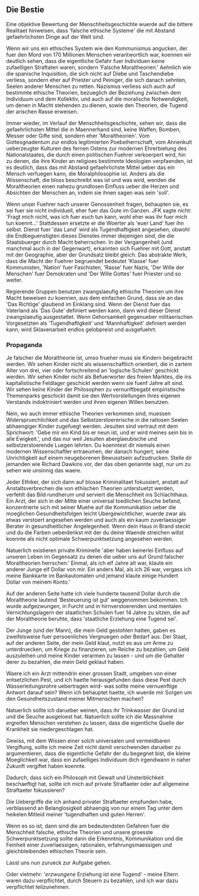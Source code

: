## Die Bestie

Eine objektive Bewertung der Menschheitsgeschichte wuerde auf die bittere Realitaet hinweisen, dass 'falsche ethische Systeme' die mit Abstand gefaehrlichsten Dinge auf der Welt sind.

Wenn wir uns ein ethisches System wie den Kommunismus angucken, der fuer den Mord von 170 Millionen Menschen verantwortlich war, koennen wir deutlich sehen, dass die eigentliche Gefahr fuer Individuen keine zufaelligen Straftaten waren, sondern 'Falsche Moraltheorien.'  Aehnlich wie die spanische Inquisition, die sich nicht auf Diebe und Taschendiebe verliess, sondern eher auf Priester und Peiniger, die sich danach sehnten, Seelen anderer Menschen zu retten. Nazismus verliess sich auch auf bestimmte ethische Theorien, bezueglich der Beziehung zwischen dem Individuum und dem Kollektiv, und auch auf die moralische Notwendigkeit, um denen in Macht stehenden zu dienen, sowie den Theorien, die Tugend der arischen Rasse erweisen.

Immer wieder, im Verlauf der Menschheitsgeschichte, sehen wir, dass die gefaehrlichsten Mittel die in Maennerhand sind, keine Waffen, Bomben, Messer oder Gifte sind, sondern eher 'Moraltheorien'. Vom Gottesgnadentum zur endlos legitimierten Poebelherrschaft, vom Ahnenkult ueberzeugter Kulturen des fernen Ostens zur modernen Ehrerbietung des Nationalstaates, die durch einen politischen Fuehrer verkoerpert wird, hin zu denen, die ihre Kinder an religioes bestimmte Ideologien verpfaenden, ist es deutlich, dass das mit Abstand gefaehrlichste Mittel ueber das ein Mensch verfuegen kann, die Moralphilosophie ist. Anders als die Wissenschaft, die bloss beschreibt was ist und was wird, wenden die Moraltheorien einen nahezu grundlosen Einfluss ueber die Herzen und Absichten der Menschen an, indem sie ihnen sagen was sein 'soll'.

Wenn unser Fuehrer nach unserer Genossenheit fragen, behaupten sie, es sei fuer sie nicht individuell, eher fuer das Gute im Ganzen. JFK sagte nicht: 'Fragt mich nicht, was ich fuer euch tun kann, wohl eher was ihr fuer mich tun koennt...' Stattdessen ersetzte er die Woerter als 'euer Land' fuer ihn selbst. Dienst fuer 'das Land' wird als Tugendhaftigkeit angesehen, obwohl die Endbeguenstigten dieses Dienstes immer diejenigen sind, die die Staatsbuerger durch Macht beherrschen. In der Vergangenheit (und manchmal auch in der Gegenwart), erkannten sich Fuehrer mit Gott, anstatt mit der Geographie, aber der Grundsatz bleibt gleich. Das abstrakte Werk, dass die Macht der Fuehrer begruendet bedeutet 'Klasse' fuer Kommunisten, 'Nation' fuer Faschisten, 'Rasse' fuer Nazis, 'Der Wille der Menschen' fuer Demokraten und 'Der Wille Gottes' fuer Priester und so weiter.

Regierende Gruppen benutzen zwangslaeufig ethische Theorien um ihre Macht beweisen zu koennen, aus dem einfachen Grund, dass sie an das 'Das Richtige' glaubend im Einklang sind. Wenn der Dienst fuer das Vaterland als 'Das Gute' definiert werden kann, dann wird dieser Dienst zwangslaeufig ausgestattet. Wenn Gehorsamkeit gegenueber militaerischen Vorgesetzten als 'Tugendhaftigkeit' und 'Mannhaftigkeit' definiert werden kann, wird Sklavenarbeit endlos gelobpreist und ausgefuehrt.

### Propaganda

Je falscher die Moraltheorie ist, umso frueher muss sie Kindern beigebracht werden. Wir sehen Kinder nicht als wissenschaftlich orientiert, die in zartem Alter von drei, vier oder fortschreitend  an 'logische Schulen' geschickt werden. Wir sehen Kinder nicht als Befuerworter des freien Marktes, die ins kapitalistische Feldlager geschickt werden wenn sie fuenf Jahre alt sind. Wir sehen keine Kinder der Philosophen zu vernunftbegabt empiristische Themenparks geschickt damit sie den Wertvorstellungen ihres eigenen Verstands indoktriniert werden und ihren eigenen Willen benutzen. 

Nein, wo auch immer ethische Theorien verkommen sind, muessen Widerspruechlichkeit und das Selbstzerstoererische in die ratlosen Seelen abhaengiger Kinder zugefuegt werden. Jesuiten sind vertraut mit dem Sprichwort: 'Gebe mir ein Kind bis er neun ist, und er wird meines sein bis in alle Ewigkeit.', und das nur weil Jesuiten aberglaeubische und selbstzerstoerende Luegen lehrten. Du koenntest dir niemals einen modernen Wissenschaftler ertraeumen, der danach hungert, seine Unrichtigkeit auf einem neugeborenen Bewusstsein aufzudrucken. Stelle dir jemanden wie Richard Dawkins vor, der das oben genannte sagt, nur um zu sehen wie unsinnig das waere. 

Jeder Ethiker, der sich dann auf blosse Kriminalitaet fokussiert, anstatt auf Anstaltsverbrechen die von ethischen Theorien unterstuetzt werden, verfehlt das Bild rundherum und serviert die Menschheit ins Schlachthaus. Ein Arzt, der sich in der Mitte einer universal  toedlichen Seuche befand, konzentrierte sich mit seiner Muehe auf die Kommunikation ueber die moeglichen Gesundheitsfolgen leicht Ubergewichtlicher, wuerde zwar als etwas verstoert angesehen werden und auch als ein kaum zuverlaessiger Berater in gesundheitlicher Angelegenheit. Wenn dein Haus in Brand steckt und du die Farben ueberdenkst mit der du deine Waende streichen willst koennte als nicht optimale Schwerpunktsetzung angesehen werden. 

Natuerlich existieren private Kriminelle 'aber haben keinerlei Einfluss auf unseren Leben im Gegensatz zu denen die ueber uns auf Grund falscher Moraltheorien herrschen.' Einmal, als ich elf Jahre alt war, klaute ein anderer Junge elf Dollar von mir. Ein anders Mal, als ich 26 war, vergass ich meine Bankkarte im Bankautomaten und jemand klaute einige Hundert Dollar von meinem Konto.'

Auf der anderen Seite hatte ich viele hunderte tausend Dollar durch die Moraltheorie lautend 'Besteuerung ist gut' weggenommen bekommen. Ich wurde aufgezwungen, in Furcht und in hirnverstoerenden und mentalen Vernichtungslagern der staatlichen Schulen fuer 14 Jahre zu sitzen, die auf der Moraltheorie beruhte, dass 'staatliche Erziehung eine Tugend sei'.

Der Junge (und der Mann), die mein Geld gestohlen hatten, gaben es zweifelsweise fuer persoenliches Vergnuegen oder Bedarf aus. Der Staat, auf der anderen Seite, der mein Geld klaut, nutzt es aus um Arme zu unterdruecken, um Kriege zu finanzieren, um Reiche zu bezahlen, um Geld auszuleihen und meine Kinder verarmen zu lassen  - und um die Gehalter derer zu bezahlen, die mein Geld geklaut haben. 

Waere ich ein Arzt mittendrin einer grossen Stadt, umgeben von einer entsetzlichen Pest, und ich haette herausgefunden dass diese Pest durch Wasserleitungsrohre uebertragen wird- was sollte meine vernuenftige Antwort darauf sein? Wenn ich behauptet haette, ich wuerde mir Sorgen um den Gesundheitszustand meiner Mitmenschen machen?

Natuerlich sollte ich darueber weinen, dass ihr Trinkwasser der Grund ist und die Seuche ausgeloest hat. Natuerlich sollte ich die Massnahme ergreifen Menschen verstehen zu lassen, dass die eigentliche Quelle der Krankheit sie niedergeschlagen hat. 

Gewiss, mit dem Wissen einer solch universalen und vermeidbaren Vergiftung, sollte ich meine Zeit nicht damit verschwenden darueber zu argumentieren, dass die eigentliche Gefahr der du begegnet bist, die kleine Moeglichkeit war, dass ein zufaelliges Individuum dich irgendwann in naher Zukunft vergiftet haben koennte.

Dadurch, dass sich ein Philosoph mit Gewalt und Unsterblichkeit beschaeftigt hat, sollte ich mich auf private Straftaeter oder auf allgemeine Straftaeter fokussieren?

Die Uebergriffe die ich anhand privater Straftaeter empfunden habe, verblassend an Belanglosigkeit abhaengig von nur einem Tag unter dem heikelen Mitleid meiner 'tugendhaften und guten Herren'.

Wenn es so ist, dann sind die am bedeutendsten Gefahren fuer die Menschheit falsche, ethische Theorien und unsere groesste Schwerpunktsetzung sollte dann die Erkenntnis, Kommunikation und die Feinheit einer zuverlaessigen, rationalen, erfahrungsmaessigen und gleichbleibenden ethischen Theorie sein. 

Lasst uns nun zurueck zur Aufgabe gehen.

Oder vielmehr: '*erzwungene* Erziehung ist eine Tugend' - meine Eltern waren dazu verpflichtet, durch Steuern zu bezahlen, und ich war dazu verpflichtet teilzunehmen.
